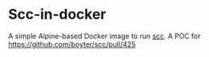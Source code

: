 # Scc-in-docker

A simple Alpine-based Docker image to run [scc](https://github.com/boyter/scc/). A POC for https://github.com/boyter/scc/pull/425

